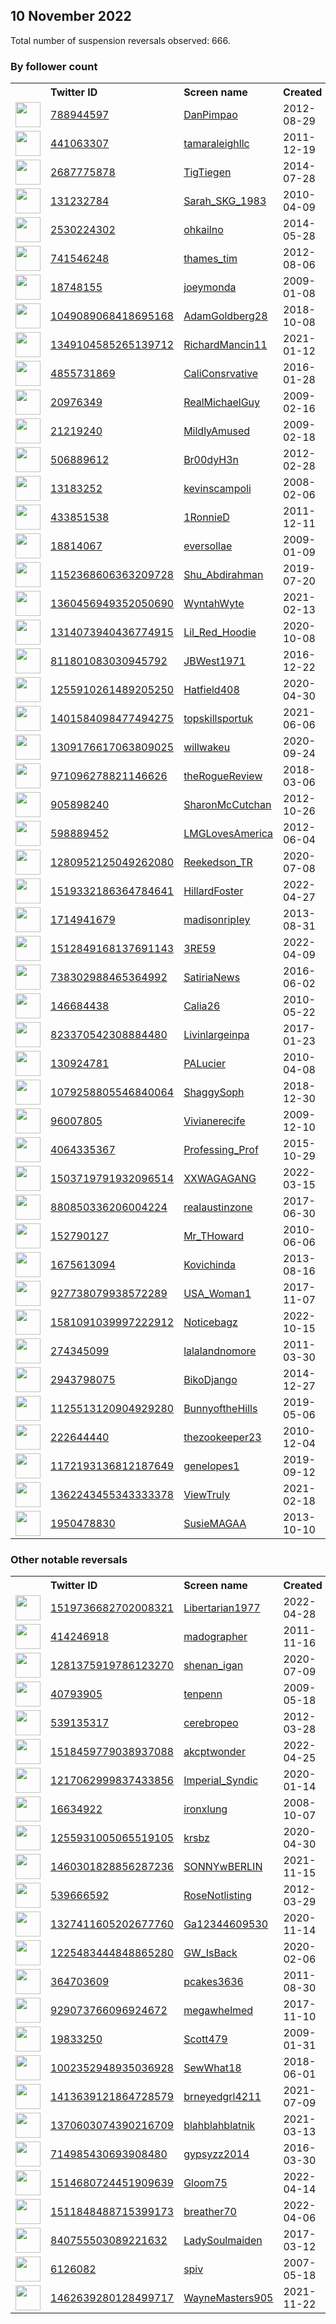 
## 10 November 2022
Total number of suspension reversals observed: 666.

### By follower count
<table><tr><th></th><th align="left">Twitter ID</th><th align="left">Screen name</th>
<th align="left">Created</th><th align="left">Status</th><th align="left">Suspended</th><th align="left">Followers</th>
<tr><td><a href="https://pbs.twimg.com/profile_images/1645285457712783360/CoZsIO5p_normal.jpg"><img src="https://pbs.twimg.com/profile_images/1645285457712783360/CoZsIO5p_normal.jpg" width="40px" height="40px" align="center"/></a></td><td><a href="https://twitter.com/intent/user?user_id=788944597">788944597</a></td><td><a href="https://twitter.com/DanPimpao">DanPimpao</a></td><td>2012-08-29</td><td align="center"></td><td></td><td>54905</td></tr>
<tr><td><a href="https://pbs.twimg.com/profile_images/1638969530431963136/IMr6WPtH_normal.jpg"><img src="https://pbs.twimg.com/profile_images/1638969530431963136/IMr6WPtH_normal.jpg" width="40px" height="40px" align="center"/></a></td><td><a href="https://twitter.com/intent/user?user_id=441063307">441063307</a></td><td><a href="https://twitter.com/tamaraleighllc">tamaraleighllc</a></td><td>2011-12-19</td><td align="center"></td><td></td><td>45747</td></tr>
<tr><td><a href="https://pbs.twimg.com/profile_images/1601194080528060416/1oiFUAtE_normal.jpg"><img src="https://pbs.twimg.com/profile_images/1601194080528060416/1oiFUAtE_normal.jpg" width="40px" height="40px" align="center"/></a></td><td><a href="https://twitter.com/intent/user?user_id=2687775878">2687775878</a></td><td><a href="https://twitter.com/TigTiegen">TigTiegen</a></td><td>2014-07-28</td><td align="center"></td><td></td><td>41693</td></tr>
<tr><td><a href="https://pbs.twimg.com/profile_images/1591092578962677762/HdHzZVl9_normal.jpg"><img src="https://pbs.twimg.com/profile_images/1591092578962677762/HdHzZVl9_normal.jpg" width="40px" height="40px" align="center"/></a></td><td><a href="https://twitter.com/intent/user?user_id=131232784">131232784</a></td><td><a href="https://twitter.com/Sarah_SKG_1983">Sarah_SKG_1983</a></td><td>2010-04-09</td><td align="center">👋</td><td></td><td>39509</td></tr>
<tr><td><a href="https://pbs.twimg.com/profile_images/1656461844314468354/yEr_Xyr5_normal.jpg"><img src="https://pbs.twimg.com/profile_images/1656461844314468354/yEr_Xyr5_normal.jpg" width="40px" height="40px" align="center"/></a></td><td><a href="https://twitter.com/intent/user?user_id=2530224302">2530224302</a></td><td><a href="https://twitter.com/ohkailno">ohkailno</a></td><td>2014-05-28</td><td align="center"></td><td></td><td>37227</td></tr>
<tr><td><a href="https://pbs.twimg.com/profile_images/968560401033162763/o1KQkkPR_normal.jpg"><img src="https://pbs.twimg.com/profile_images/968560401033162763/o1KQkkPR_normal.jpg" width="40px" height="40px" align="center"/></a></td><td><a href="https://twitter.com/intent/user?user_id=741546248">741546248</a></td><td><a href="https://twitter.com/thames_tim">thames_tim</a></td><td>2012-08-06</td><td align="center"></td><td>2022-05-20</td><td>36290</td></tr>
<tr><td><a href="https://pbs.twimg.com/profile_images/1654323341363236866/OB3zOXj8_normal.jpg"><img src="https://pbs.twimg.com/profile_images/1654323341363236866/OB3zOXj8_normal.jpg" width="40px" height="40px" align="center"/></a></td><td><a href="https://twitter.com/intent/user?user_id=18748155">18748155</a></td><td><a href="https://twitter.com/joeymonda">joeymonda</a></td><td>2009-01-08</td><td align="center"></td><td></td><td>32719</td></tr>
<tr><td><a href="https://pbs.twimg.com/profile_images/1560103937214226432/0H09o5m-_normal.jpg"><img src="https://pbs.twimg.com/profile_images/1560103937214226432/0H09o5m-_normal.jpg" width="40px" height="40px" align="center"/></a></td><td><a href="https://twitter.com/intent/user?user_id=1049089068418695168">1049089068418695168</a></td><td><a href="https://twitter.com/AdamGoldberg28">AdamGoldberg28</a></td><td>2018-10-08</td><td align="center"></td><td>2022-09-22</td><td>29963</td></tr>
<tr><td><a href="https://pbs.twimg.com/profile_images/1473536042086977536/tDKqTDRg_normal.jpg"><img src="https://pbs.twimg.com/profile_images/1473536042086977536/tDKqTDRg_normal.jpg" width="40px" height="40px" align="center"/></a></td><td><a href="https://twitter.com/intent/user?user_id=1349104585265139712">1349104585265139712</a></td><td><a href="https://twitter.com/RichardMancin11">RichardMancin11</a></td><td>2021-01-12</td><td align="center"></td><td>2022-10-29</td><td>25181</td></tr>
<tr><td><a href="https://pbs.twimg.com/profile_images/984525585945776128/0mLkOhY2_normal.jpg"><img src="https://pbs.twimg.com/profile_images/984525585945776128/0mLkOhY2_normal.jpg" width="40px" height="40px" align="center"/></a></td><td><a href="https://twitter.com/intent/user?user_id=4855731869">4855731869</a></td><td><a href="https://twitter.com/CaliConsrvative">CaliConsrvative</a></td><td>2016-01-28</td><td align="center"></td><td></td><td>18869</td></tr>
<tr><td><a href="https://pbs.twimg.com/profile_images/961605683589169153/Slcb76wE_normal.jpg"><img src="https://pbs.twimg.com/profile_images/961605683589169153/Slcb76wE_normal.jpg" width="40px" height="40px" align="center"/></a></td><td><a href="https://twitter.com/intent/user?user_id=20976349">20976349</a></td><td><a href="https://twitter.com/RealMichaelGuy">RealMichaelGuy</a></td><td>2009-02-16</td><td align="center"></td><td>2022-10-29</td><td>15873</td></tr>
<tr><td><a href="https://pbs.twimg.com/profile_images/1590796704621727765/SEiJQxJ8_normal.jpg"><img src="https://pbs.twimg.com/profile_images/1590796704621727765/SEiJQxJ8_normal.jpg" width="40px" height="40px" align="center"/></a></td><td><a href="https://twitter.com/intent/user?user_id=21219240">21219240</a></td><td><a href="https://twitter.com/MildlyAmused">MildlyAmused</a></td><td>2009-02-18</td><td align="center"></td><td></td><td>15141</td></tr>
<tr><td><a href="https://pbs.twimg.com/profile_images/1648142834099257349/eX7XCKk4_normal.jpg"><img src="https://pbs.twimg.com/profile_images/1648142834099257349/eX7XCKk4_normal.jpg" width="40px" height="40px" align="center"/></a></td><td><a href="https://twitter.com/intent/user?user_id=506889612">506889612</a></td><td><a href="https://twitter.com/Br00dyH3n">Br00dyH3n</a></td><td>2012-02-28</td><td align="center"></td><td>2022-10-29</td><td>14226</td></tr>
<tr><td><a href="https://pbs.twimg.com/profile_images/1591100905985691653/DOhdBhVl_normal.jpg"><img src="https://pbs.twimg.com/profile_images/1591100905985691653/DOhdBhVl_normal.jpg" width="40px" height="40px" align="center"/></a></td><td><a href="https://twitter.com/intent/user?user_id=13183252">13183252</a></td><td><a href="https://twitter.com/kevinscampoli">kevinscampoli</a></td><td>2008-02-06</td><td align="center"></td><td></td><td>14177</td></tr>
<tr><td><a href="https://pbs.twimg.com/profile_images/1596161910503882752/CPjrFEk__normal.jpg"><img src="https://pbs.twimg.com/profile_images/1596161910503882752/CPjrFEk__normal.jpg" width="40px" height="40px" align="center"/></a></td><td><a href="https://twitter.com/intent/user?user_id=433851538">433851538</a></td><td><a href="https://twitter.com/1RonnieD">1RonnieD</a></td><td>2011-12-11</td><td align="center"></td><td></td><td>12310</td></tr>
<tr><td><a href="https://pbs.twimg.com/profile_images/1639338303546589203/OxLUFCSR_normal.jpg"><img src="https://pbs.twimg.com/profile_images/1639338303546589203/OxLUFCSR_normal.jpg" width="40px" height="40px" align="center"/></a></td><td><a href="https://twitter.com/intent/user?user_id=18814067">18814067</a></td><td><a href="https://twitter.com/eversollae">eversollae</a></td><td>2009-01-09</td><td align="center">🚫</td><td></td><td>12118</td></tr>
<tr><td><a href="https://pbs.twimg.com/profile_images/1648154564527259651/-JPGuGJH_normal.jpg"><img src="https://pbs.twimg.com/profile_images/1648154564527259651/-JPGuGJH_normal.jpg" width="40px" height="40px" align="center"/></a></td><td><a href="https://twitter.com/intent/user?user_id=1152368606363209728">1152368606363209728</a></td><td><a href="https://twitter.com/Shu_Abdirahman">Shu_Abdirahman</a></td><td>2019-07-20</td><td align="center"></td><td>2022-10-29</td><td>12082</td></tr>
<tr><td><a href="https://pbs.twimg.com/profile_images/1559436198053126144/7BfO_2pK_normal.jpg"><img src="https://pbs.twimg.com/profile_images/1559436198053126144/7BfO_2pK_normal.jpg" width="40px" height="40px" align="center"/></a></td><td><a href="https://twitter.com/intent/user?user_id=1360456949352050690">1360456949352050690</a></td><td><a href="https://twitter.com/WyntahWyte">WyntahWyte</a></td><td>2021-02-13</td><td align="center"></td><td>2022-10-29</td><td>11388</td></tr>
<tr><td><a href="https://pbs.twimg.com/profile_images/1449373745026506759/IuKq2xKk_normal.jpg"><img src="https://pbs.twimg.com/profile_images/1449373745026506759/IuKq2xKk_normal.jpg" width="40px" height="40px" align="center"/></a></td><td><a href="https://twitter.com/intent/user?user_id=1314073940436774915">1314073940436774915</a></td><td><a href="https://twitter.com/Lil_Red_Hoodie">Lil_Red_Hoodie</a></td><td>2020-10-08</td><td align="center"></td><td>2022-10-29</td><td>11247</td></tr>
<tr><td><a href="https://pbs.twimg.com/profile_images/1607903348707020800/rSyc_Uzw_normal.jpg"><img src="https://pbs.twimg.com/profile_images/1607903348707020800/rSyc_Uzw_normal.jpg" width="40px" height="40px" align="center"/></a></td><td><a href="https://twitter.com/intent/user?user_id=811801083030945792">811801083030945792</a></td><td><a href="https://twitter.com/JBWest1971">JBWest1971</a></td><td>2016-12-22</td><td align="center"></td><td>2022-10-29</td><td>11191</td></tr>
<tr><td><a href="https://pbs.twimg.com/profile_images/1662488786788552704/eK664V3S_normal.jpg"><img src="https://pbs.twimg.com/profile_images/1662488786788552704/eK664V3S_normal.jpg" width="40px" height="40px" align="center"/></a></td><td><a href="https://twitter.com/intent/user?user_id=1255910261489205250">1255910261489205250</a></td><td><a href="https://twitter.com/Hatfield408">Hatfield408</a></td><td>2020-04-30</td><td align="center"></td><td>2022-10-29</td><td>11173</td></tr>
<tr><td><a href="https://pbs.twimg.com/profile_images/1615828898914205697/t-sufU4J_normal.jpg"><img src="https://pbs.twimg.com/profile_images/1615828898914205697/t-sufU4J_normal.jpg" width="40px" height="40px" align="center"/></a></td><td><a href="https://twitter.com/intent/user?user_id=1401584098477494275">1401584098477494275</a></td><td><a href="https://twitter.com/topskillsportuk">topskillsportuk</a></td><td>2021-06-06</td><td align="center"></td><td>2022-10-25</td><td>10640</td></tr>
<tr><td><a href="https://pbs.twimg.com/profile_images/1309177142668820480/UWVq2oB6_normal.jpg"><img src="https://pbs.twimg.com/profile_images/1309177142668820480/UWVq2oB6_normal.jpg" width="40px" height="40px" align="center"/></a></td><td><a href="https://twitter.com/intent/user?user_id=1309176617063809025">1309176617063809025</a></td><td><a href="https://twitter.com/willwakeu">willwakeu</a></td><td>2020-09-24</td><td align="center"></td><td>2022-10-25</td><td>10415</td></tr>
<tr><td><a href="https://pbs.twimg.com/profile_images/1519746066471694336/Jbquisp__normal.jpg"><img src="https://pbs.twimg.com/profile_images/1519746066471694336/Jbquisp__normal.jpg" width="40px" height="40px" align="center"/></a></td><td><a href="https://twitter.com/intent/user?user_id=971096278821146626">971096278821146626</a></td><td><a href="https://twitter.com/theRogueReview">theRogueReview</a></td><td>2018-03-06</td><td align="center"></td><td>2022-10-29</td><td>9963</td></tr>
<tr><td><a href="https://pbs.twimg.com/profile_images/768878393689604098/HKGOBcBX_normal.jpg"><img src="https://pbs.twimg.com/profile_images/768878393689604098/HKGOBcBX_normal.jpg" width="40px" height="40px" align="center"/></a></td><td><a href="https://twitter.com/intent/user?user_id=905898240">905898240</a></td><td><a href="https://twitter.com/SharonMcCutchan">SharonMcCutchan</a></td><td>2012-10-26</td><td align="center"></td><td></td><td>9156</td></tr>
<tr><td><a href="https://pbs.twimg.com/profile_images/1641584699633020930/YybtiPQb_normal.jpg"><img src="https://pbs.twimg.com/profile_images/1641584699633020930/YybtiPQb_normal.jpg" width="40px" height="40px" align="center"/></a></td><td><a href="https://twitter.com/intent/user?user_id=598889452">598889452</a></td><td><a href="https://twitter.com/LMGLovesAmerica">LMGLovesAmerica</a></td><td>2012-06-04</td><td align="center"></td><td>2022-10-29</td><td>9141</td></tr>
<tr><td><a href="https://pbs.twimg.com/profile_images/1590021962897788929/eNT6knRF_normal.jpg"><img src="https://pbs.twimg.com/profile_images/1590021962897788929/eNT6knRF_normal.jpg" width="40px" height="40px" align="center"/></a></td><td><a href="https://twitter.com/intent/user?user_id=1280952125049262080">1280952125049262080</a></td><td><a href="https://twitter.com/Reekedson_TR">Reekedson_TR</a></td><td>2020-07-08</td><td align="center">🚫</td><td>2022-10-20</td><td>9039</td></tr>
<tr><td><a href="https://pbs.twimg.com/profile_images/1530742068158648320/-KJQbJ9x_normal.jpg"><img src="https://pbs.twimg.com/profile_images/1530742068158648320/-KJQbJ9x_normal.jpg" width="40px" height="40px" align="center"/></a></td><td><a href="https://twitter.com/intent/user?user_id=1519332186364784641">1519332186364784641</a></td><td><a href="https://twitter.com/HillardFoster">HillardFoster</a></td><td>2022-04-27</td><td align="center"></td><td>2022-09-05</td><td>8286</td></tr>
<tr><td><a href="https://pbs.twimg.com/profile_images/1591235057552850944/7qBrZlqu_normal.jpg"><img src="https://pbs.twimg.com/profile_images/1591235057552850944/7qBrZlqu_normal.jpg" width="40px" height="40px" align="center"/></a></td><td><a href="https://twitter.com/intent/user?user_id=1714941679">1714941679</a></td><td><a href="https://twitter.com/madisonripIey">madisonripIey</a></td><td>2013-08-31</td><td align="center"></td><td></td><td>8247</td></tr>
<tr><td><a href="https://pbs.twimg.com/profile_images/1633472187356020737/Vi9fzrJh_normal.jpg"><img src="https://pbs.twimg.com/profile_images/1633472187356020737/Vi9fzrJh_normal.jpg" width="40px" height="40px" align="center"/></a></td><td><a href="https://twitter.com/intent/user?user_id=1512849168137691143">1512849168137691143</a></td><td><a href="https://twitter.com/3RE59">3RE59</a></td><td>2022-04-09</td><td align="center">👋</td><td>2022-09-18</td><td>8057</td></tr>
<tr><td><a href="https://pbs.twimg.com/profile_images/1161544430463176705/YUTdbGY9_normal.jpg"><img src="https://pbs.twimg.com/profile_images/1161544430463176705/YUTdbGY9_normal.jpg" width="40px" height="40px" align="center"/></a></td><td><a href="https://twitter.com/intent/user?user_id=738302988465364992">738302988465364992</a></td><td><a href="https://twitter.com/SatiriaNews">SatiriaNews</a></td><td>2016-06-02</td><td align="center"></td><td>2022-04-23</td><td>7788</td></tr>
<tr><td><a href="https://pbs.twimg.com/profile_images/1649495436523196440/EG28tKhZ_normal.jpg"><img src="https://pbs.twimg.com/profile_images/1649495436523196440/EG28tKhZ_normal.jpg" width="40px" height="40px" align="center"/></a></td><td><a href="https://twitter.com/intent/user?user_id=146684438">146684438</a></td><td><a href="https://twitter.com/Calia26">Calia26</a></td><td>2010-05-22</td><td align="center"></td><td>2022-10-28</td><td>7635</td></tr>
<tr><td><a href="https://pbs.twimg.com/profile_images/1613637188146630674/J8UTuJKV_normal.jpg"><img src="https://pbs.twimg.com/profile_images/1613637188146630674/J8UTuJKV_normal.jpg" width="40px" height="40px" align="center"/></a></td><td><a href="https://twitter.com/intent/user?user_id=823370542308884480">823370542308884480</a></td><td><a href="https://twitter.com/Livinlargeinpa">Livinlargeinpa</a></td><td>2017-01-23</td><td align="center"></td><td></td><td>7617</td></tr>
<tr><td><a href="https://pbs.twimg.com/profile_images/540962756485074944/8LSReWWg_normal.jpeg"><img src="https://pbs.twimg.com/profile_images/540962756485074944/8LSReWWg_normal.jpeg" width="40px" height="40px" align="center"/></a></td><td><a href="https://twitter.com/intent/user?user_id=130924781">130924781</a></td><td><a href="https://twitter.com/PALucier">PALucier</a></td><td>2010-04-08</td><td align="center"></td><td>2022-10-29</td><td>7245</td></tr>
<tr><td><a href="https://pbs.twimg.com/profile_images/1614287985318727687/0fNRG9Dm_normal.jpg"><img src="https://pbs.twimg.com/profile_images/1614287985318727687/0fNRG9Dm_normal.jpg" width="40px" height="40px" align="center"/></a></td><td><a href="https://twitter.com/intent/user?user_id=1079258805546840064">1079258805546840064</a></td><td><a href="https://twitter.com/ShaggySoph">ShaggySoph</a></td><td>2018-12-30</td><td align="center"></td><td></td><td>6968</td></tr>
<tr><td><a href="https://pbs.twimg.com/profile_images/1503495703166861316/q-xCEI-v_normal.jpg"><img src="https://pbs.twimg.com/profile_images/1503495703166861316/q-xCEI-v_normal.jpg" width="40px" height="40px" align="center"/></a></td><td><a href="https://twitter.com/intent/user?user_id=96007805">96007805</a></td><td><a href="https://twitter.com/Vivianerecife">Vivianerecife</a></td><td>2009-12-10</td><td align="center"></td><td>2022-09-08</td><td>6752</td></tr>
<tr><td><a href="https://pbs.twimg.com/profile_images/1329786133119725571/JkGXDzm3_normal.jpg"><img src="https://pbs.twimg.com/profile_images/1329786133119725571/JkGXDzm3_normal.jpg" width="40px" height="40px" align="center"/></a></td><td><a href="https://twitter.com/intent/user?user_id=4064335367">4064335367</a></td><td><a href="https://twitter.com/Professing_Prof">Professing_Prof</a></td><td>2015-10-29</td><td align="center"></td><td>2022-10-30</td><td>6708</td></tr>
<tr><td><a href="https://pbs.twimg.com/profile_images/1590488993816363009/M6-K15Ln_normal.jpg"><img src="https://pbs.twimg.com/profile_images/1590488993816363009/M6-K15Ln_normal.jpg" width="40px" height="40px" align="center"/></a></td><td><a href="https://twitter.com/intent/user?user_id=1503719791932096514">1503719791932096514</a></td><td><a href="https://twitter.com/XXWAGAGANG">XXWAGAGANG</a></td><td>2022-03-15</td><td align="center">🔒👋</td><td>2022-10-11</td><td>6627</td></tr>
<tr><td><a href="https://pbs.twimg.com/profile_images/1590512754795970561/MqicNuVa_normal.jpg"><img src="https://pbs.twimg.com/profile_images/1590512754795970561/MqicNuVa_normal.jpg" width="40px" height="40px" align="center"/></a></td><td><a href="https://twitter.com/intent/user?user_id=880850336206004224">880850336206004224</a></td><td><a href="https://twitter.com/realaustinzone">realaustinzone</a></td><td>2017-06-30</td><td align="center"></td><td>2022-06-09</td><td>6300</td></tr>
<tr><td><a href="https://pbs.twimg.com/profile_images/1645313277042278403/xDBZOKx__normal.jpg"><img src="https://pbs.twimg.com/profile_images/1645313277042278403/xDBZOKx__normal.jpg" width="40px" height="40px" align="center"/></a></td><td><a href="https://twitter.com/intent/user?user_id=152790127">152790127</a></td><td><a href="https://twitter.com/Mr_THoward">Mr_THoward</a></td><td>2010-06-06</td><td align="center"></td><td>2022-03-10</td><td>6021</td></tr>
<tr><td><a href="https://pbs.twimg.com/profile_images/1299552084535250945/fKJBC6yt_normal.jpg"><img src="https://pbs.twimg.com/profile_images/1299552084535250945/fKJBC6yt_normal.jpg" width="40px" height="40px" align="center"/></a></td><td><a href="https://twitter.com/intent/user?user_id=1675613094">1675613094</a></td><td><a href="https://twitter.com/Kovichinda">Kovichinda</a></td><td>2013-08-16</td><td align="center"></td><td>2022-10-29</td><td>5909</td></tr>
<tr><td><a href="https://pbs.twimg.com/profile_images/1657244722182889472/THrnNSeT_normal.jpg"><img src="https://pbs.twimg.com/profile_images/1657244722182889472/THrnNSeT_normal.jpg" width="40px" height="40px" align="center"/></a></td><td><a href="https://twitter.com/intent/user?user_id=927738079938572289">927738079938572289</a></td><td><a href="https://twitter.com/USA_Woman1">USA_Woman1</a></td><td>2017-11-07</td><td align="center"></td><td>2022-10-29</td><td>5718</td></tr>
<tr><td><a href="https://pbs.twimg.com/profile_images/1591336410438565891/UuaVdpYo_normal.jpg"><img src="https://pbs.twimg.com/profile_images/1591336410438565891/UuaVdpYo_normal.jpg" width="40px" height="40px" align="center"/></a></td><td><a href="https://twitter.com/intent/user?user_id=1581091039997222912">1581091039997222912</a></td><td><a href="https://twitter.com/Noticebagz">Noticebagz</a></td><td>2022-10-15</td><td align="center"></td><td>2022-10-26</td><td>5690</td></tr>
<tr><td><a href="https://pbs.twimg.com/profile_images/1410197009672421377/Pl-UXiNX_normal.jpg"><img src="https://pbs.twimg.com/profile_images/1410197009672421377/Pl-UXiNX_normal.jpg" width="40px" height="40px" align="center"/></a></td><td><a href="https://twitter.com/intent/user?user_id=274345099">274345099</a></td><td><a href="https://twitter.com/lalalandnomore">lalalandnomore</a></td><td>2011-03-30</td><td align="center"></td><td>2022-10-29</td><td>5674</td></tr>
<tr><td><a href="https://pbs.twimg.com/profile_images/1563498551065612288/oFmUrQnI_normal.jpg"><img src="https://pbs.twimg.com/profile_images/1563498551065612288/oFmUrQnI_normal.jpg" width="40px" height="40px" align="center"/></a></td><td><a href="https://twitter.com/intent/user?user_id=2943798075">2943798075</a></td><td><a href="https://twitter.com/BikoDjango">BikoDjango</a></td><td>2014-12-27</td><td align="center"></td><td></td><td>5587</td></tr>
<tr><td><a href="https://pbs.twimg.com/profile_images/1650253199930957825/x6tTB5bC_normal.jpg"><img src="https://pbs.twimg.com/profile_images/1650253199930957825/x6tTB5bC_normal.jpg" width="40px" height="40px" align="center"/></a></td><td><a href="https://twitter.com/intent/user?user_id=1125513120904929280">1125513120904929280</a></td><td><a href="https://twitter.com/BunnyoftheHills">BunnyoftheHills</a></td><td>2019-05-06</td><td align="center"></td><td>2022-10-01</td><td>5378</td></tr>
<tr><td><a href="https://pbs.twimg.com/profile_images/1661748485140647944/vgpgJBJh_normal.jpg"><img src="https://pbs.twimg.com/profile_images/1661748485140647944/vgpgJBJh_normal.jpg" width="40px" height="40px" align="center"/></a></td><td><a href="https://twitter.com/intent/user?user_id=222644440">222644440</a></td><td><a href="https://twitter.com/thezookeeper23">thezookeeper23</a></td><td>2010-12-04</td><td align="center"></td><td>2022-10-29</td><td>5102</td></tr>
<tr><td><a href="https://pbs.twimg.com/profile_images/1662701037948379137/xfjM8Jgp_normal.jpg"><img src="https://pbs.twimg.com/profile_images/1662701037948379137/xfjM8Jgp_normal.jpg" width="40px" height="40px" align="center"/></a></td><td><a href="https://twitter.com/intent/user?user_id=1172193136812187649">1172193136812187649</a></td><td><a href="https://twitter.com/genelopes1">genelopes1</a></td><td>2019-09-12</td><td align="center"></td><td></td><td>4908</td></tr>
<tr><td><a href="https://pbs.twimg.com/profile_images/1502956252929966082/1ObVf4FN_normal.jpg"><img src="https://pbs.twimg.com/profile_images/1502956252929966082/1ObVf4FN_normal.jpg" width="40px" height="40px" align="center"/></a></td><td><a href="https://twitter.com/intent/user?user_id=1362243455343333378">1362243455343333378</a></td><td><a href="https://twitter.com/ViewTruly">ViewTruly</a></td><td>2021-02-18</td><td align="center"></td><td>2022-10-16</td><td>4642</td></tr>
<tr><td><a href="https://pbs.twimg.com/profile_images/1656099544910688256/wIvBUw5m_normal.jpg"><img src="https://pbs.twimg.com/profile_images/1656099544910688256/wIvBUw5m_normal.jpg" width="40px" height="40px" align="center"/></a></td><td><a href="https://twitter.com/intent/user?user_id=1950478830">1950478830</a></td><td><a href="https://twitter.com/SusieMAGAA">SusieMAGAA</a></td><td>2013-10-10</td><td align="center"></td><td></td><td>4630</td></tr>
</table>

### Other notable reversals
<table><tr><th></th><th align="left">Twitter ID</th><th align="left">Screen name</th>
<th align="left">Created</th><th align="left">Status</th><th align="left">Suspended</th><th align="left">Followers</th>
<tr><td><a href="https://pbs.twimg.com/profile_images/1533974002397347840/NwPBNBjs_normal.jpg"><img src="https://pbs.twimg.com/profile_images/1533974002397347840/NwPBNBjs_normal.jpg" width="40px" height="40px" align="center"/></a></td><td><a href="https://twitter.com/intent/user?user_id=1519736682702008321">1519736682702008321</a></td><td><a href="https://twitter.com/Libertarian1977">Libertarian1977</a></td><td>2022-04-28</td><td align="center"></td><td>2022-10-20</td><td>474</td></tr>
<tr><td><a href="https://pbs.twimg.com/profile_images/1116648004440788992/v-Op4tKt_normal.png"><img src="https://pbs.twimg.com/profile_images/1116648004440788992/v-Op4tKt_normal.png" width="40px" height="40px" align="center"/></a></td><td><a href="https://twitter.com/intent/user?user_id=414246918">414246918</a></td><td><a href="https://twitter.com/madographer">madographer</a></td><td>2011-11-16</td><td align="center"></td><td>2022-10-29</td><td>1747</td></tr>
<tr><td><a href="https://pbs.twimg.com/profile_images/1391569976562176000/lfBb0MOV_normal.jpg"><img src="https://pbs.twimg.com/profile_images/1391569976562176000/lfBb0MOV_normal.jpg" width="40px" height="40px" align="center"/></a></td><td><a href="https://twitter.com/intent/user?user_id=1281375919786123270">1281375919786123270</a></td><td><a href="https://twitter.com/shenan_igan">shenan_igan</a></td><td>2020-07-09</td><td align="center"></td><td>2022-10-02</td><td>335</td></tr>
<tr><td><a href="https://pbs.twimg.com/profile_images/1348433036111716355/GBOiS4df_normal.jpg"><img src="https://pbs.twimg.com/profile_images/1348433036111716355/GBOiS4df_normal.jpg" width="40px" height="40px" align="center"/></a></td><td><a href="https://twitter.com/intent/user?user_id=40793905">40793905</a></td><td><a href="https://twitter.com/tenpenn">tenpenn</a></td><td>2009-05-18</td><td align="center"></td><td>2022-10-28</td><td>635</td></tr>
<tr><td><a href="https://pbs.twimg.com/profile_images/2681378968/6f27f9b410354852e090f962383ff461_normal.png"><img src="https://pbs.twimg.com/profile_images/2681378968/6f27f9b410354852e090f962383ff461_normal.png" width="40px" height="40px" align="center"/></a></td><td><a href="https://twitter.com/intent/user?user_id=539135317">539135317</a></td><td><a href="https://twitter.com/cerebropeo">cerebropeo</a></td><td>2012-03-28</td><td align="center">🔒</td><td>2022-10-29</td><td>3313</td></tr>
<tr><td><a href="https://pbs.twimg.com/profile_images/1592203320290340864/ei41KIRp_normal.jpg"><img src="https://pbs.twimg.com/profile_images/1592203320290340864/ei41KIRp_normal.jpg" width="40px" height="40px" align="center"/></a></td><td><a href="https://twitter.com/intent/user?user_id=1518459779038937088">1518459779038937088</a></td><td><a href="https://twitter.com/akcptwonder">akcptwonder</a></td><td>2022-04-25</td><td align="center">🔒</td><td>2022-10-20</td><td>1566</td></tr>
<tr><td><a href="https://pbs.twimg.com/profile_images/1591248167827144704/SsfF29KU_normal.jpg"><img src="https://pbs.twimg.com/profile_images/1591248167827144704/SsfF29KU_normal.jpg" width="40px" height="40px" align="center"/></a></td><td><a href="https://twitter.com/intent/user?user_id=1217062999837433856">1217062999837433856</a></td><td><a href="https://twitter.com/Imperial_Syndic">Imperial_Syndic</a></td><td>2020-01-14</td><td align="center"></td><td></td><td>629</td></tr>
<tr><td><a href="https://pbs.twimg.com/profile_images/1161457703937425408/O92U6z-Y_normal.jpg"><img src="https://pbs.twimg.com/profile_images/1161457703937425408/O92U6z-Y_normal.jpg" width="40px" height="40px" align="center"/></a></td><td><a href="https://twitter.com/intent/user?user_id=16634922">16634922</a></td><td><a href="https://twitter.com/ironxlung">ironxlung</a></td><td>2008-10-07</td><td align="center"></td><td></td><td>280</td></tr>
<tr><td><a href="https://pbs.twimg.com/profile_images/1493053228459560961/OVKyyl5P_normal.jpg"><img src="https://pbs.twimg.com/profile_images/1493053228459560961/OVKyyl5P_normal.jpg" width="40px" height="40px" align="center"/></a></td><td><a href="https://twitter.com/intent/user?user_id=1255931005065519105">1255931005065519105</a></td><td><a href="https://twitter.com/krsbz">krsbz</a></td><td>2020-04-30</td><td align="center"></td><td>2022-10-29</td><td>705</td></tr>
<tr><td><a href="https://pbs.twimg.com/profile_images/1460302543091757058/tjVGFqc1_normal.jpg"><img src="https://pbs.twimg.com/profile_images/1460302543091757058/tjVGFqc1_normal.jpg" width="40px" height="40px" align="center"/></a></td><td><a href="https://twitter.com/intent/user?user_id=1460301828856287236">1460301828856287236</a></td><td><a href="https://twitter.com/SONNYwBERLIN">SONNYwBERLIN</a></td><td>2021-11-15</td><td align="center"></td><td>2022-10-20</td><td>1626</td></tr>
<tr><td><a href="https://pbs.twimg.com/profile_images/1347396976468439049/6gyDe0Kh_normal.jpg"><img src="https://pbs.twimg.com/profile_images/1347396976468439049/6gyDe0Kh_normal.jpg" width="40px" height="40px" align="center"/></a></td><td><a href="https://twitter.com/intent/user?user_id=539666592">539666592</a></td><td><a href="https://twitter.com/RoseNotlisting">RoseNotlisting</a></td><td>2012-03-29</td><td align="center"></td><td>2022-10-29</td><td>2673</td></tr>
<tr><td><a href="https://abs.twimg.com/sticky/default_profile_images/default_profile_normal.png"><img src="https://abs.twimg.com/sticky/default_profile_images/default_profile_normal.png" width="40px" height="40px" align="center"/></a></td><td><a href="https://twitter.com/intent/user?user_id=1327411605202677760">1327411605202677760</a></td><td><a href="https://twitter.com/Ga12344609530">Ga12344609530</a></td><td>2020-11-14</td><td align="center"></td><td>2022-10-29</td><td>95</td></tr>
<tr><td><a href="https://pbs.twimg.com/profile_images/1486876163658113031/oLpmIkhj_normal.jpg"><img src="https://pbs.twimg.com/profile_images/1486876163658113031/oLpmIkhj_normal.jpg" width="40px" height="40px" align="center"/></a></td><td><a href="https://twitter.com/intent/user?user_id=1225483444848865280">1225483444848865280</a></td><td><a href="https://twitter.com/GW_IsBack">GW_IsBack</a></td><td>2020-02-06</td><td align="center"></td><td>2022-10-29</td><td>1264</td></tr>
<tr><td><a href="https://pbs.twimg.com/profile_images/1619229027805593602/OkMFm7sN_normal.jpg"><img src="https://pbs.twimg.com/profile_images/1619229027805593602/OkMFm7sN_normal.jpg" width="40px" height="40px" align="center"/></a></td><td><a href="https://twitter.com/intent/user?user_id=364703609">364703609</a></td><td><a href="https://twitter.com/pcakes3636">pcakes3636</a></td><td>2011-08-30</td><td align="center"></td><td>2022-10-06</td><td>1344</td></tr>
<tr><td><a href="https://pbs.twimg.com/profile_images/1274193935376748545/h4DMCSLE_normal.jpg"><img src="https://pbs.twimg.com/profile_images/1274193935376748545/h4DMCSLE_normal.jpg" width="40px" height="40px" align="center"/></a></td><td><a href="https://twitter.com/intent/user?user_id=929073766096924672">929073766096924672</a></td><td><a href="https://twitter.com/megawhelmed">megawhelmed</a></td><td>2017-11-10</td><td align="center"></td><td></td><td>3361</td></tr>
<tr><td><a href="https://pbs.twimg.com/profile_images/93237856/DSC05667.JPG_copy_normal.jpg"><img src="https://pbs.twimg.com/profile_images/93237856/DSC05667.JPG_copy_normal.jpg" width="40px" height="40px" align="center"/></a></td><td><a href="https://twitter.com/intent/user?user_id=19833250">19833250</a></td><td><a href="https://twitter.com/Scott479">Scott479</a></td><td>2009-01-31</td><td align="center"></td><td></td><td>1290</td></tr>
<tr><td><a href="https://pbs.twimg.com/profile_images/1025873604876087296/2vA8WYRm_normal.jpg"><img src="https://pbs.twimg.com/profile_images/1025873604876087296/2vA8WYRm_normal.jpg" width="40px" height="40px" align="center"/></a></td><td><a href="https://twitter.com/intent/user?user_id=1002352948935036928">1002352948935036928</a></td><td><a href="https://twitter.com/SewWhat18">SewWhat18</a></td><td>2018-06-01</td><td align="center"></td><td>2022-10-29</td><td>3840</td></tr>
<tr><td><a href="https://pbs.twimg.com/profile_images/1442141595877339142/8X6fqD2D_normal.jpg"><img src="https://pbs.twimg.com/profile_images/1442141595877339142/8X6fqD2D_normal.jpg" width="40px" height="40px" align="center"/></a></td><td><a href="https://twitter.com/intent/user?user_id=1413639121864728579">1413639121864728579</a></td><td><a href="https://twitter.com/brneyedgrl4211">brneyedgrl4211</a></td><td>2021-07-09</td><td align="center"></td><td>2022-10-29</td><td>158</td></tr>
<tr><td><a href="https://pbs.twimg.com/profile_images/1370603399880847360/AJAN9hD7_normal.jpg"><img src="https://pbs.twimg.com/profile_images/1370603399880847360/AJAN9hD7_normal.jpg" width="40px" height="40px" align="center"/></a></td><td><a href="https://twitter.com/intent/user?user_id=1370603074390216709">1370603074390216709</a></td><td><a href="https://twitter.com/blahblahblatnik">blahblahblatnik</a></td><td>2021-03-13</td><td align="center">🚫</td><td>2022-10-13</td><td>240</td></tr>
<tr><td><a href="https://pbs.twimg.com/profile_images/1212552631262105601/5xcWAXPp_normal.jpg"><img src="https://pbs.twimg.com/profile_images/1212552631262105601/5xcWAXPp_normal.jpg" width="40px" height="40px" align="center"/></a></td><td><a href="https://twitter.com/intent/user?user_id=714985430693908480">714985430693908480</a></td><td><a href="https://twitter.com/gypsyzz2014">gypsyzz2014</a></td><td>2016-03-30</td><td align="center"></td><td>2022-10-29</td><td>3323</td></tr>
<tr><td><a href="https://pbs.twimg.com/profile_images/1514801817762164736/3Ms6mosT_normal.jpg"><img src="https://pbs.twimg.com/profile_images/1514801817762164736/3Ms6mosT_normal.jpg" width="40px" height="40px" align="center"/></a></td><td><a href="https://twitter.com/intent/user?user_id=1514680724451909639">1514680724451909639</a></td><td><a href="https://twitter.com/Gloom75">Gloom75</a></td><td>2022-04-14</td><td align="center"></td><td>2022-10-20</td><td>745</td></tr>
<tr><td><a href="https://pbs.twimg.com/profile_images/1604991354538434560/ARXZBFu1_normal.jpg"><img src="https://pbs.twimg.com/profile_images/1604991354538434560/ARXZBFu1_normal.jpg" width="40px" height="40px" align="center"/></a></td><td><a href="https://twitter.com/intent/user?user_id=1511848488715399173">1511848488715399173</a></td><td><a href="https://twitter.com/breather70">breather70</a></td><td>2022-04-06</td><td align="center"></td><td>2022-10-20</td><td>802</td></tr>
<tr><td><a href="https://pbs.twimg.com/profile_images/1605630590430085140/2xFOGn6X_normal.jpg"><img src="https://pbs.twimg.com/profile_images/1605630590430085140/2xFOGn6X_normal.jpg" width="40px" height="40px" align="center"/></a></td><td><a href="https://twitter.com/intent/user?user_id=840755503089221632">840755503089221632</a></td><td><a href="https://twitter.com/LadySoulmaiden">LadySoulmaiden</a></td><td>2017-03-12</td><td align="center"></td><td>2022-10-29</td><td>2497</td></tr>
<tr><td><a href="https://pbs.twimg.com/profile_images/1590679091254108160/J0Ov7Bdg_normal.jpg"><img src="https://pbs.twimg.com/profile_images/1590679091254108160/J0Ov7Bdg_normal.jpg" width="40px" height="40px" align="center"/></a></td><td><a href="https://twitter.com/intent/user?user_id=6126082">6126082</a></td><td><a href="https://twitter.com/spiv">spiv</a></td><td>2007-05-18</td><td align="center"></td><td></td><td>1862</td></tr>
<tr><td><a href="https://pbs.twimg.com/profile_images/1593015478498349056/rCYtMzdX_normal.jpg"><img src="https://pbs.twimg.com/profile_images/1593015478498349056/rCYtMzdX_normal.jpg" width="40px" height="40px" align="center"/></a></td><td><a href="https://twitter.com/intent/user?user_id=1462639280128499717">1462639280128499717</a></td><td><a href="https://twitter.com/WayneMasters905">WayneMasters905</a></td><td>2021-11-22</td><td align="center">🚫</td><td>2022-05-30</td><td>998</td></tr>
</table>

